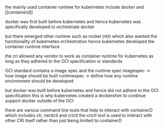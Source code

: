 the mainly used container runtime for kubernetes include docker and [[containerd]]

docker was first built before kubernetes and hence kubernetes was specifically developed to orchestrate docker

but there emerged other runtime such as rocket (rkt) which also wanted the functionality of kubernetes orchestration hence kubernetes developed the container runtime interface 

the cri allowed any vendor to work as container runtime for kubernetes as long as they adhered to the OCI specification or standards 

OCI standard contains a image spec and the runtime spec 
imagespec -> how image should be built 
runtimespec -> define how any runtime environment should be developed

but docker was built before kubernetes and hence did not adhere to the OCI specification
this is why kubernetes created a dockershim to continue support docker outside of the OCI


there are various command line tools that help to interact with containerD which includes
ctr, nerdctl and crictl
the crictl tool is used to interact with other CRI itself rather than just being limited to containerD

